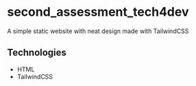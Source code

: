# second_assessment_tech4dev
A simple static website with neat design made with TailwindCSS

## Technologies
- HTML
- TailwindCSS